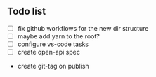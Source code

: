 ## Todo list
- [ ] fix github workflows for the new dir structure
- [ ] maybe add yarn to the root?
- [ ] configure vs-code tasks
- [ ] create open-api spec
- create git-tag on publish